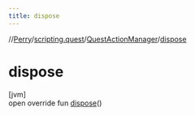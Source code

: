 ```yaml
---
title: dispose
---
```

//[Perry](../../../index.html)/[scripting.quest](../index.html)/[QuestActionManager](index.html)/[dispose](dispose.html)



# dispose



[jvm]\
open override fun [dispose](dispose.html)()




